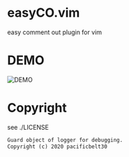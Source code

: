 # easyCO.vim
easy comment out plugin for vim
# DEMO
![DEMO](https://raw.githubusercontent.com/wiki/pacificbelt30/easyCO.vim/images/easyCO.gif)
# Copyright
see ./LICENSE
```txt
Guard object of logger for debugging.
Copyright (c) 2020 pacificbelt30 
```
